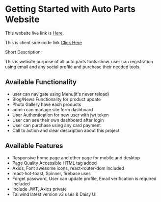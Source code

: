 # Getting Started with Auto Parts Website

This website live link is [Here](https://autoparts-assign-12.web.app/).

This is client side code link [Click Here](https://github.com/programming-hero-web-course1/manufacturer-website-client-side-raselmahmud22)


Short Description:

This is website purpose of all auto parts tools show. user can registration using email and any social profile and purchase their needed tools.


## Available Functionality

* user can navigate using Menu(it's  never reload) 
* Blog/News Functionality for product update
* Photo Gallery have each products
* admin can manage site form dashboard
* User Authentication for new user with jwt token
* User can see their own dashboard after login
* User can purchase using any card payment
* Call to action and clear description about this project

## Available Features

* Responsive home page and other page for mobile and desktop
* Page Quality Accessible HTML tag added
* Axios, Font awesome icons, react-router-dom Included
* react-hot-toast, Spinner, firebase uses
* Forget password, User can update profile, Email verification is required included
* Include JWT, Axios private 
* Tailwind latest version v3 uses & Daisy UI 